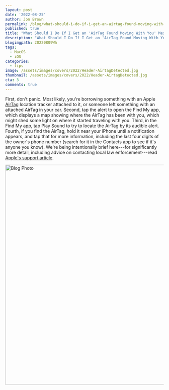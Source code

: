 ```yaml
---
layout: post
date: '2022-08-25'
author: Jon Brown
permalink: /blog/what-should-i-do-if-i-get-an-airtag-found-moving-with-you-message/
published: true
title: "What Should I Do If I Get an 'AirTag Found Moving With You' Message?"
description: "What Should I Do If I Get an 'AirTag Found Moving With You' Message?"
blogimgpath: 20220809Wh
tags:
  - MacOS
  - iOS
categories:
  - tips
image: /assets/images/covers/2022/Header-AirtagDetected.jpg
thumbnail: /assets/images/covers/2022/Header-AirtagDetected.jpg
cta: 3
comments: true
---
```

First, don't panic. Most likely, you're borrowing something with an
Apple [AirTag](https://www.apple.com/airtag/) location tracker attached
to it, or someone left something with an attached AirTag in your car.
Second, tap the alert to open the Find My app, which displays a map
showing where the AirTag has been with you, which might shed some light
on where it started traveling with you. Third, in the Find My app, tap
Play Sound to try to locate the AirTag by its audible alert. Fourth, if
you find the AirTag, hold it near your iPhone until a notification
appears, and tap that for more information, including the last four
digits of the owner's phone number (search for it in the Contacts app to
see if it's anyone you know). We're being intentionally brief here---for
significantly more detail, including advice on contacting local law
enforcement---read [Apple's support
article](https://support.apple.com/en-us/HT212227).

<img alt="Blog Photo" src="{{ site.site_cdn }}/assets/images/blog/2022/20220809Wh/image2.jpeg" class="img-fluid rounded m-2" width="700" />

